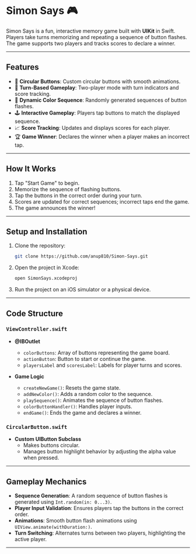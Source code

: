 # Simon Says 🎮

Simon Says is a fun, interactive memory game built with **UIKit** in Swift. Players take turns memorizing and repeating a sequence of button flashes. The game supports two players and tracks scores to declare a winner.

---

## Features
- 🎨 **Circular Buttons**: Custom circular buttons with smooth animations.
- 🔄 **Turn-Based Gameplay**: Two-player mode with turn indicators and score tracking.
- 🌈 **Dynamic Color Sequence**: Randomly generated sequences of button flashes.
- 🕹️ **Interactive Gameplay**: Players tap buttons to match the displayed sequence.
- 📈 **Score Tracking**: Updates and displays scores for each player.
- 🏆 **Game Winner**: Declares the winner when a player makes an incorrect tap.

---

## How It Works
1. Tap "Start Game" to begin.
2. Memorize the sequence of flashing buttons.
3. Tap the buttons in the correct order during your turn.
4. Scores are updated for correct sequences; incorrect taps end the game.
5. The game announces the winner!

---

## Setup and Installation

1. Clone the repository:
   ```bash
   git clone https://github.com/anup810/Simon-Says.git
   ```

2. Open the project in Xcode:
   ```bash
   open SimonSays.xcodeproj
   ```

3. Run the project on an iOS simulator or a physical device.

---

## Code Structure

### `ViewController.swift`

- **@IBOutlet**
  - `colorButtons`: Array of buttons representing the game board.
  - `actionButton`: Button to start or continue the game.
  - `playersLabel` and `scoresLabel`: Labels for player turns and scores.

- **Game Logic**
  - `createNewGame()`: Resets the game state.
  - `addNewColor()`: Adds a random color to the sequence.
  - `playSequence()`: Animates the sequence of button flashes.
  - `colorButtonHandler()`: Handles player inputs.
  - `endGame()`: Ends the game and declares a winner.

### `CircularButton.swift`

- **Custom UIButton Subclass**
  - Makes buttons circular.
  - Manages button highlight behavior by adjusting the alpha value when pressed.

---

## Gameplay Mechanics

- **Sequence Generation**: A random sequence of button flashes is generated using `Int.random(in: 0...3)`.
- **Player Input Validation**: Ensures players tap the buttons in the correct order.
- **Animations**: Smooth button flash animations using `UIView.animate(withDuration:)`.
- **Turn Switching**: Alternates turns between two players, highlighting the active player.

---



